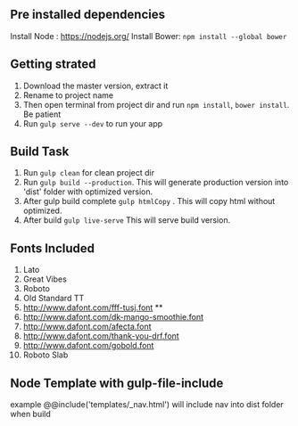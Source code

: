 ## Pre installed dependencies ##
Install Node : https://nodejs.org/
Install Bower: `npm install --global bower`

## Getting strated ##
 1. Download the master version, extract it
 2. Rename to project name
 3. Then open terminal from project dir and run `npm install`, `bower install`. Be patient
 4. Run `gulp serve --dev` to run your app

## Build Task ##
 1. Run `gulp clean` for clean project dir
 2. Run `gulp build --production`. This will generate production version into 'dist' folder with optimized version.
 3.  After gulp build complete `gulp htmlCopy` . This will copy html without optimized.
 4.  After build `gulp live-serve` This will serve build version.


## Fonts Included ##
1. Lato
2. Great Vibes
3. Roboto
4. Old Standard TT
5. http://www.dafont.com/fff-tusj.font **
6. http://www.dafont.com/dk-mango-smoothie.font
7. http://www.dafont.com/afecta.font
8. http://www.dafont.com/thank-you-drf.font
9. http://www.dafont.com/gobold.font
10. Roboto Slab

## Node Template with gulp-file-include
example  @@include('templates/_nav.html') will include nav into dist folder when build

